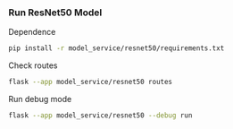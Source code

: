 ### Run ResNet50 Model

Dependence

```bash
pip install -r model_service/resnet50/requirements.txt
```

Check routes

```bash
flask --app model_service/resnet50 routes
```

Run debug mode

```bash
flask --app model_service/resnet50 --debug run
```
